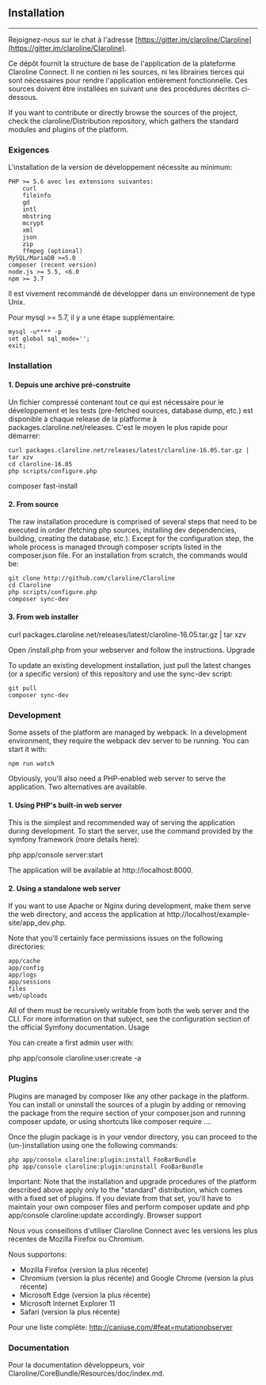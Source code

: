## Installation  ##
---

Rejoignez-nous sur le chat à l'adresse [https://gitter.im/claroline/Claroline](https://gitter.im/claroline/Claroline).

Ce dépôt fournit la structure de base de l'application de la plateforme Claroline Connect. Il ne contien ni les sources, ni les librairies tierces qui sont nécessaires pour rendre l'application entièrement fonctionnelle. Ces sources doivent être installées en suivant une des procédures décrites ci-dessous.

If you want to contribute or directly browse the sources of the project, check the claroline/Distribution repository, which gathers the standard modules and plugins of the platform.

### Exigences

L'installation de la version de développement nécessite au minimum:

    PHP >= 5.6 avec les extensions suivantes:
        curl
        fileinfo
        gd
        intl
        mbstring
        mcrypt
        xml
        json
        zip
        ffmpeg (optional)
    MySQL/MariaDB >=5.0
    composer (recent version)
    node.js >= 5.5, <6.0
    npm >= 3.7

Il est vivement recommandé de développer dans un environnement de type Unix.

Pour mysql >= 5.7, il y a une étape supplémentaire:

    mysql -u**** -p
    set global sql_mode='';
    exit;

### Installation

#### 1. Depuis une archive pré-construite

Un fichier compressé contenant tout ce qui est nécessaire pour le développement et les tests (pre-fetched sources, database dump, etc.) est disponible à chaque release de la platforme à packages.claroline.net/releases. C'est le moyen le plus rapide pour démarrer:

    curl packages.claroline.net/releases/latest/claroline-16.05.tar.gz | tar xzv
    cd claroline-16.05
    php scripts/configure.php
composer fast-install

#### 2. From source

The raw installation procedure is comprised of several steps that need to be executed in order (fetching php sources, installing dev dependencies, building, creating the database, etc.). Except for the configuration step, the whole process is managed through composer scripts listed in the composer.json file. For an installation from scratch, the commands would be:

    git clone http://github.com/claroline/Claroline
    cd Claroline
    php scripts/configure.php
    composer sync-dev

#### 3. From web installer

curl packages.claroline.net/releases/latest/claroline-16.05.tar.gz | tar xzv

Open /install.php from your webserver and follow the instructions.
Upgrade

To update an existing development installation, just pull the latest changes (or a specific version) of this repository and use the sync-dev script:

    git pull
    composer sync-dev

### Development

Some assets of the platform are managed by webpack. In a development environment, they require the webpack dev server to be running. You can start it with:

    npm run watch

Obviously, you'll also need a PHP-enabled web server to serve the application. Two alternatives are available.

#### 1. Using PHP's built-in web server

This is the simplest and recommended way of serving the application during development. To start the server, use the command provided by the symfony framework (more details here):

php app/console server:start

The application will be available at http://localhost:8000.

#### 2. Using a standalone web server

If you want to use Apache or Nginx during development, make them serve the web directory, and access the application at http://localhost/example-site/app_dev.php.

Note that you'll certainly face permissions issues on the following directories:

    app/cache
    app/config
    app/logs
    app/sessions
    files
    web/uploads

All of them must be recursively writable from both the web server and the CLI. For more information on that subject, see the configuration section of the official Symfony documentation.
Usage

You can create a first admin user with:

php app/console claroline:user:create -a

### Plugins

Plugins are managed by composer like any other package in the platform. You can install or uninstall the sources of a plugin by adding or removing the package from the require section of your composer.json and running composer update, or using shortcuts like composer require ....

Once the plugin package is in your vendor directory, you can proceed to the (un-)installation using one the following commands:

    php app/console claroline:plugin:install FooBarBundle
    php app/console claroline:plugin:uninstall FooBarBundle

Important: Note that the installation and upgrade procedures of the platform described above apply only to the "standard" distribution, which comes with a fixed set of plugins. If you deviate from that set, you'll have to maintain your own composer files and perform composer update and php app/console claroline:update accordingly.
Browser support

Nous vous conseillons d'utiliser Claroline Connect avec les versions les plus récentes de Mozilla Firefox ou Chromium.

Nous supportons:

* Mozilla Firefox (version la plus récente)
* Chromium (version la plus récente) and Google Chrome (version la plus récente)
* Microsoft Edge (version la plus récente)
* Microsoft Internet Explorer 11
* Safari (version la plus récente)

Pour une liste complète: http://caniuse.com/#feat=mutationobserver

### Documentation

Pour la documentation développeurs, voir Claroline/CoreBundle/Resources/doc/index.md.